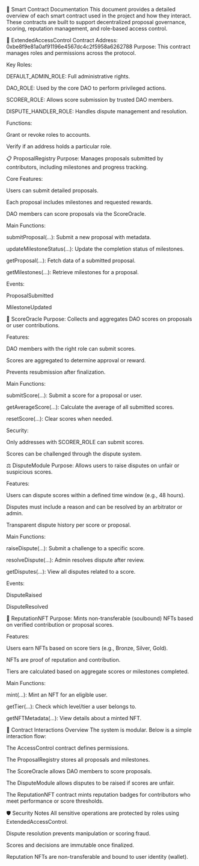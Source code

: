 📘 Smart Contract Documentation
This document provides a detailed overview of each smart contract used in the project and how they interact. These contracts are built to support decentralized proposal governance, scoring, reputation management, and role-based access control.

🔐 ExtendedAccessControl
Contract Address: 0xbe8f9e81a0af91196e4567dc4c2f5958a6262788
Purpose: This contract manages roles and permissions across the protocol.

Key Roles:

DEFAULT_ADMIN_ROLE: Full administrative rights.

DAO_ROLE: Used by the core DAO to perform privileged actions.

SCORER_ROLE: Allows score submission by trusted DAO members.

DISPUTE_HANDLER_ROLE: Handles dispute management and resolution.

Functions:

Grant or revoke roles to accounts.

Verify if an address holds a particular role.

📋 ProposalRegistry
Purpose: Manages proposals submitted by contributors, including milestones and progress tracking.

Core Features:

Users can submit detailed proposals.

Each proposal includes milestones and requested rewards.

DAO members can score proposals via the ScoreOracle.

Main Functions:

submitProposal(...): Submit a new proposal with metadata.

updateMilestoneStatus(...): Update the completion status of milestones.

getProposal(...): Fetch data of a submitted proposal.

getMilestones(...): Retrieve milestones for a proposal.

Events:

ProposalSubmitted

MilestoneUpdated

🧠 ScoreOracle
Purpose: Collects and aggregates DAO scores on proposals or user contributions.

Features:

DAO members with the right role can submit scores.

Scores are aggregated to determine approval or reward.

Prevents resubmission after finalization.

Main Functions:

submitScore(...): Submit a score for a proposal or user.

getAverageScore(...): Calculate the average of all submitted scores.

resetScore(...): Clear scores when needed.

Security:

Only addresses with SCORER_ROLE can submit scores.

Scores can be challenged through the dispute system.

⚖️ DisputeModule
Purpose: Allows users to raise disputes on unfair or suspicious scores.

Features:

Users can dispute scores within a defined time window (e.g., 48 hours).

Disputes must include a reason and can be resolved by an arbitrator or admin.

Transparent dispute history per score or proposal.

Main Functions:

raiseDispute(...): Submit a challenge to a specific score.

resolveDispute(...): Admin resolves dispute after review.

getDisputes(...): View all disputes related to a score.

Events:

DisputeRaised

DisputeResolved

🧬 ReputationNFT
Purpose: Mints non-transferable (soulbound) NFTs based on verified contribution or proposal scores.

Features:

Users earn NFTs based on score tiers (e.g., Bronze, Silver, Gold).

NFTs are proof of reputation and contribution.

Tiers are calculated based on aggregate scores or milestones completed.

Main Functions:

mint(...): Mint an NFT for an eligible user.

getTier(...): Check which level/tier a user belongs to.

getNFTMetadata(...): View details about a minted NFT.

🔗 Contract Interactions Overview
The system is modular. Below is a simple interaction flow:

The AccessControl contract defines permissions.

The ProposalRegistry stores all proposals and milestones.

The ScoreOracle allows DAO members to score proposals.

The DisputeModule allows disputes to be raised if scores are unfair.

The ReputationNFT contract mints reputation badges for contributors who meet performance or score thresholds.

🛡️ Security Notes
All sensitive operations are protected by roles using ExtendedAccessControl.

Dispute resolution prevents manipulation or scoring fraud.

Scores and decisions are immutable once finalized.

Reputation NFTs are non-transferable and bound to user identity (wallet).
